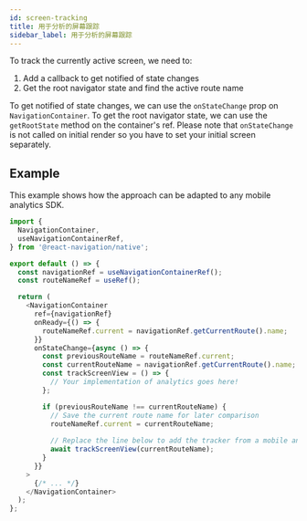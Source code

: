 ```yaml
---
id: screen-tracking
title: 用于分析的屏幕跟踪
sidebar_label: 用于分析的屏幕跟踪
---
```


To track the currently active screen, we need to:

1. Add a callback to get notified of state changes
2. Get the root navigator state and find the active route name

To get notified of state changes, we can use the `onStateChange` prop on `NavigationContainer`. To get the root navigator state, we can use the `getRootState` method on the container's ref. Please note that `onStateChange` is not called on initial render so you have to set your initial screen separately.

## Example

This example shows how the approach can be adapted to any mobile analytics SDK.

<samp id="screen-tracking-for-analytics" />

```js
import {
  NavigationContainer,
  useNavigationContainerRef,
} from '@react-navigation/native';

export default () => {
  const navigationRef = useNavigationContainerRef();
  const routeNameRef = useRef();

  return (
    <NavigationContainer
      ref={navigationRef}
      onReady={() => {
        routeNameRef.current = navigationRef.getCurrentRoute().name;
      }}
      onStateChange={async () => {
        const previousRouteName = routeNameRef.current;
        const currentRouteName = navigationRef.getCurrentRoute().name;
        const trackScreenView = () => {
          // Your implementation of analytics goes here!
        };

        if (previousRouteName !== currentRouteName) {
          // Save the current route name for later comparison
          routeNameRef.current = currentRouteName;
          
          // Replace the line below to add the tracker from a mobile analytics SDK
          await trackScreenView(currentRouteName);
        }
      }}
    >
      {/* ... */}
    </NavigationContainer>
  );
};
```
